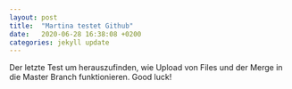 ```yaml
---
layout: post
title:  "Martina testet Github"
date:   2020-06-28 16:38:08 +0200
categories: jekyll update
---
```

Der letzte Test um herauszufinden, wie Upload von Files und der Merge in die Master Branch funktionieren. Good luck!
